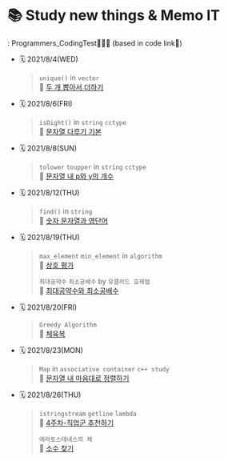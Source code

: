 <H1>📚 Study new things & Memo IT</H1>
: Programmers_CodingTest👩🏻‍💻 (based in code link🔗)

* 🗓 2021/8/4(WED)   
  > `unique()` in `vector`   
  > 🔗 [두 개 뽑아서 더하기](https://github.com/szun8/Programmers/commit/c46c703f260c13f6746a437fa984fcd553fbff67#r54506994)
  
* 🗓 2021/8/6(FRI)
  > `isDight()` in `string` `cctype`   
  > 🔗 [문자열 다루기 기본](https://github.com/szun8/Programmers/commit/f7b73a25ff39ea350d27dd39cd8c280933b692f7#r54506830)

* 🗓 2021/8/8(SUN)
  > `tolower` `toupper` in `string` `cctype`   
  > 🔗 [문자열 내 p와 y의 개수](https://github.com/szun8/Programmers/commit/8a2393bcd208b28bcb27df6bc43bfe7af1465deb#r54579595)

* 🗓 2021/8/12(THU)
  > `find()` in `string`  
  > 🔗 [숫자 문자열과 영단어](https://github.com/szun8/Programmers/commit/dabb4ae965eddbc8fc2376ba5f6f40d53b342d78#r54775165)

* 🗓 2021/8/19(THU)
  > `max_element` `min_element` in `algorithm`  
  > 🔗 [상호 평가](https://github.com/szun8/Programmers/commit/ff92735e745d59c645de2562b971f36e782c7f79#r55129091)   
  > 
  > `최대공약수` `최소공배수` by `유클리드 호제법`   
  > 🔗 [최대공약수와 최소공배수](https://github.com/szun8/Programmers/commit/da1ff0bd0285c7ba8d624cf1bed84a0659a5631d#r55128718)

* 🗓 2021/8/20(FRI)
  > `Greedy Algorithm`    
  > 🔗 [체육복](https://github.com/szun8/Programmers/commit/9bf7342cfb6ad79c30b02934398614e472a6ebfa?branch=9bf7342cfb6ad79c30b02934398614e472a6ebfa&diff=unified#r55182498)


* 🗓 2021/8/23(MON)
  > `Map` in `associative container` `c++ study`   
  > 🔗 [문자열 내 마음대로 정렬하기](https://github.com/szun8/Cpp_Unreal_lec#-map)

* 🗓 2021/8/26(THU)
  > `istringstream` `getline` `lambda`  
  > 🔗 [4주차-직업군 추천하기](https://github.com/szun8/Programmers/commit/7391518217e329631edafdd06e8d8a149eec221d#r55452700)   
  > 
  > `에라토스테네스의 체`  
  > 🔗 [소수 찾기](https://github.com/szun8/Programmers/commit/9148a3eafb814b93c0b221214b3ccfe49de2c92d?branch=9148a3eafb814b93c0b221214b3ccfe49de2c92d&diff=unified#r55452119
)
